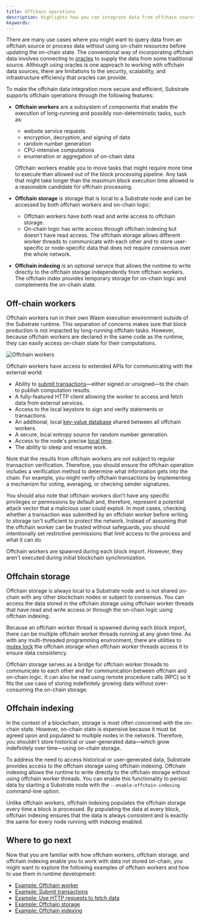 ```yaml
---
title: Offchain operations
description: Highlights how you can integrate data from offchain sources into the on-chain state.
keywords:
---
```


There are many use cases where you might want to query data from an offchain source or process data without using on-chain resources before updating the on-chain state.
The conventional way of incorporating offchain data involves connecting to [oracles](/reference/glossary#oracle) to supply the data from some traditional source.
Although using oracles is one approach to working with offchain data sources, there are limitations to the security, scalability, and infrastructure efficiency that oracles can provide.

To make the offchain data integration more secure and efficient, Substrate supports offchain operations through the following features:

- **Offchain workers** are a subsystem of components that enable the execution of long-running and possibly non-deterministic tasks, such as:

  - website service requests
  - encryption, decryption, and signing of data
  - random number generation
  - CPU-intensive computations
  - enumeration or aggregation of on-chain data

  Offchain workers enable you to move tasks that might require more time to execute than allowed out of the block processing pipeline.
  Any task that might take longer than the maximum block execution time allowed is a reasonable candidate for offchain processing.

- **Offchain storage** is storage that is local to a Substrate node and can be accessed by both offchain workers and on-chain logic:

  - Offchain workers have both read and write access to offchain storage.
  - On-chain logic has write access through offchain indexing but doesn't have read access.
    The offchain storage allows different worker threads to communicate with each other and to store user-specific or node-specific data that does not require consensus over the whole network.

- **Offchain indexing** is an optional service that allows the runtime to write directly to the offchain storage independently from offchain workers.
  The offchain index provides temporary storage for on-chain logic and complements the on-chain state.

## Off-chain workers

Offchain workers run in their own Wasm execution environment outside of the Substrate runtime.
This separation of concerns makes sure that block production is not impacted by long-running offchain tasks.
However, because offchain workers are declared in the same code as the runtime, they can easily access on-chain state for their computations.

![Offchain workers](/media/images/docs/off-chain-workers-v2.png)

Offchain workers have access to extended APIs for communicating with the external world:

- Ability to [submit transactions](https://paritytech.github.io/substrate/master/sp_runtime/offchain/trait.TransactionPool.html)—either signed or unsigned—to the chain to publish computation results.
- A fully-featured HTTP client allowing the worker to access and fetch data from external services.
- Access to the local keystore to sign and verify statements or transactions.
- An additional, local [key-value database](https://paritytech.github.io/substrate/master/sp_runtime/offchain/trait.OffchainStorage.html) shared between all offchain workers.
- A secure, local entropy source for random number generation.
- Access to the node's precise [local time](https://paritytech.github.io/substrate/master/sp_runtime/offchain/struct.Timestamp.html).
- The ability to sleep and resume work.

Note that the results from offchain workers are not subject to regular transaction verification.
Therefore, you should ensure the offchain operation includes a verification method to determine what information gets into the chain.
For example, you might verify offchain transactions by implementing a mechanism for voting, averaging, or checking sender signatures.

You should also note that offchain workers don't have any specific privileges or permissions by default and, therefore, represent a potential attack vector that a malicious user could exploit.
In most cases, checking whether a transaction was submitted by an offchain worker before writing to storage isn't sufficient to protect the network.
Instead of assuming that the offchain worker can be trusted without safeguards, you should intentionally set restrictive permissions that limit access to the process and what it can do.

Offchain workers are spawned during each block import.
However, they aren't executed during initial blockchain synchronization.

## Offchain storage

Offchain storage is always local to a Substrate node and is not shared on-chain with any other blockchain nodes or subject to consensus.
You can access the data stored in the offchain storage using offchain worker threads that have read and write access or through the on-chain logic using offchain indexing.

Because an offchain worker thread is spawned during each block import, there can be multiple offchain worker threads running at any given time.
As with any multi-threaded programming environment, there are utilities to [mutex lock](<https://en.wikipedia.org/wiki/Lock_(computer_science)>) the offchain storage when offchain worker threads access it to ensure data consistency.

Offchain storage serves as a bridge for offchain worker threads to communicate to each other and for communication between offchain and on-chain logic.
It can also be read using remote procedure calls (RPC) so it fits the use case of storing indefinitely growing data without over-consuming the on-chain storage.

## Offchain indexing

In the context of a blockchain, storage is most often concerned with the on-chain state.
However, on-chain state is expensive because it must be agreed upon and populated to multiple nodes in the network.
Therefore, you shouldn't store historical or user-generated data—which grow indefinitely over time—using on-chain storage.

To address the need to access historical or user-generated data, Substrate provides access to the offchain storage using offchain indexing.
Offchain indexing allows the runtime to write directly to the offchain storage without using offchain worker threads.
You can enable this functionality to persist data by starting a Substrate node with the `--enable-offchain-indexing` command-line option.

Unlike offchain workers, offchain indexing populates the offchain storage every time a block is processed.
By populating the data at every block, offchain indexing ensures that the data is always consistent and is exactly the same for every node running with indexing enabled.

## Where to go next

Now that you are familiar with how offchain workers, offchain storage, and offchain indexing enable you to work with data not stored on-chain, you might want to explore the following examples of offchain workers and how to use them in runtime development:

- [Example: Offchain worker](https://github.com/paritytech/polkadot-sdk/tree/master/substrate/frame/examples/offchain-worker)
- [Example: Submit transactions](https://github.com/JoshOrndorff/recipes/blob/master/text/off-chain-workers/transactions.md)
- [Example: Use HTTP requests to fetch data](https://github.com/JoshOrndorff/recipes/blob/master/text/off-chain-workers/http-json.md)
- [Example: Offchain storage](https://github.com/JoshOrndorff/recipes/blob/master/text/off-chain-workers/storage.md)
- [Example: Offchain indexing](https://github.com/JoshOrndorff/recipes/blob/master/text/off-chain-workers/indexing.md)
